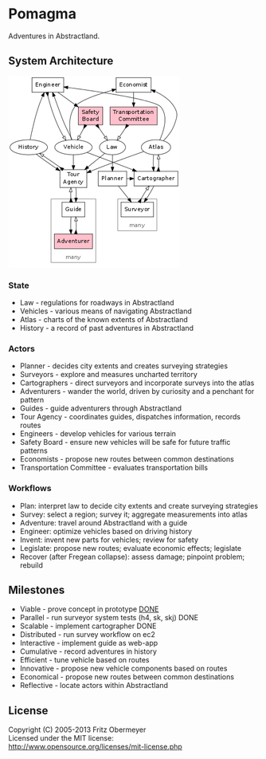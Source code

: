 # Pomagma

Adventures in Abstractland.

## System Architecture

![Architecture](doc/architecture.png)

### State

- Law - regulations for roadways in Abstractland
- Vehicles - various means of navigating Abstractland
- Atlas - charts of the known extents of Abstractland
- History - a record of past adventures in Abstractland

### Actors

- Planner - decides city extents and creates surveying strategies
- Surveyors - explore and measures uncharted territory
- Cartographers - direct surveyors and incorporate surveys into the atlas
- Adventurers - wander the world, driven by curiosity and a penchant for pattern
- Guides - guide adventurers through Abstractland
- Tour Agency - coordinates guides, dispatches information, records routes
- Engineers - develop vehicles for various terrain
- Safety Board - ensure new vehicles will be safe for future traffic patterns
- Economists - propose new routes between common destinations
- Transportation Committee - evaluates transportation bills

### Workflows

- Plan: interpret law to decide city extents and create surveying strategies
- Survey: select a region; survey it; aggregate measurements into atlas
- Adventure: travel around Abstractland with a guide
- Engineer: optimize vehicles based on driving history
- Invent: invent new parts for vehicles; review for safety
- Legislate: propose new routes; evaluate economic effects; legislate
- Recover (after Fregean collapse): assess damage; pinpoint problem; rebuild

## Milestones

- Viable - prove concept in prototype [DONE](http://github.com/fritzo/Johann)
- Parallel - run surveyor system tests (h4, sk, skj) DONE
- Scalable - implement cartographer DONE
- Distributed - run survey workflow on ec2
- Interactive - implement guide as web-app
- Cumulative - record adventures in history
- Efficient - tune vehicle based on routes
- Innovative - propose new vehicle components based on routes
- Economical - propose new routes between common destinations
- Reflective - locate actors within Abstractland

## License

Copyright (C) 2005-2013 Fritz Obermeyer<br/>
Licensed under the MIT license:<br/>
http://www.opensource.org/licenses/mit-license.php
